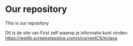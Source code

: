 # Our repository
This is our repository

Dit is de site van First zelf waarop je informatie kunt vinden:
    https://wpilib.screenstepslive.com/s/currentCS/m/java